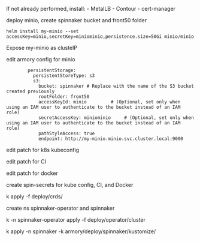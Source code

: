    If not already performed, install:
      - MetalLB
      - Contour
      - cert-manager
   
   deploy minio, create spinnaker bucket and front50 folder
   
   `helm install my-minio --set accessKey=minio,secretKey=miniominio,persistence.size=50Gi minio/minio`
   
   Expose my-minio as clusteIP
   
   edit armory config for minio 
```      
        persistentStorage:
          persistentStoreType: s3
          s3:
            bucket: spinnaker # Replace with the name of the S3 bucket created previously
            rootFolder: front50
            accessKeyId: minio         # (Optional, set only when using an IAM user to authenticate to the bucket instead of an IAM role)
            secretAccessKey: miniominio     # (Optional, set only when using an IAM user to authenticate to the bucket instead of an IAM role)
            pathStyleAccess: true
            endpoint: http://my-minio.minio.svc.cluster.local:9000
```
   
   edit patch for k8s kubeconfig
   
   edit patch for CI
   
   edit patch for docker 
   
   create spin-secrets for kube config, CI, and Docker
   
   k apply -f deploy/crds/
   
   create ns spinnaker-operator and spinnaker
   
   k -n spinnaker-operator apply -f deploy/operator/cluster
   
   k apply -n spinnaker -k armory/deploy/spinnaker/kustomize/

